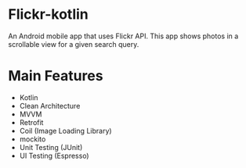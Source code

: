 # Flickr-kotlin

An Android mobile app that uses Flickr API. This app shows photos in a scrollable view for a given search query.

# Main Features

- Kotlin
- Clean Architecture
- MVVM
- Retrofit
- Coil (Image Loading Library)
- mockito
- Unit Testing (JUnit)
- UI Testing (Espresso)



